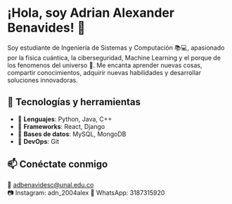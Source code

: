 # ¡Hola, soy Adrian Alexander Benavides! 👋

Soy estudiante de Ingeniería de Sistemas y Computación 📚💻, apasionado por la fisica cuántica, la ciberseguridad, Machine Learning y el porque de los fenomenos del universo 💫. Me encanta aprender nuevas cosas, compartir conocimientos, adquirir nuevas habilidades y desarrollar soluciones innovadoras.

## 🚀 Tecnologías y herramientas
- 🔹 **Lenguajes**: Python, Java, C++
- 🔹 **Frameworks**: React, Django
- 🔹 **Bases de datos**: MySQL, MongoDB
- 🔹 **DevOps**: Git

## 📫 Conéctate conmigo
📧 adbenavidesc@unal.edu.co   
📷 Instagram: adn_2004alex
📱 WhatsApp: 3187315920
